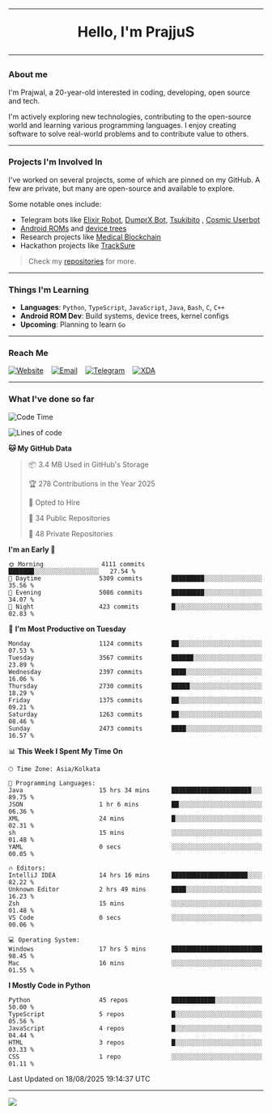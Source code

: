 <h1 align="center"><hr>Hello, I'm PrajjuS<hr></h1>

### About me

I'm Prajwal, a 20-year-old interested in coding, developing, open source and tech.

I'm actively exploring new technologies, contributing to the open-source world and learning various programming languages. I enjoy creating software to solve real-world problems and to contribute value to others.

---

### Projects I'm Involved In

I've worked on several projects, some of which are pinned on my GitHub. A few are private, but many are open-source and available to explore.

Some notable ones include:

- Telegram bots like [Elixir Robot](https://t.me/projectelixir_bot), [DumprX Bot](https://t.me/DumprXBot), [Tsukibito](https://t.me/PrajjuSAssistantBot)
, [Cosmic Userbot](https://github.com/SkyLab-Devs/CosmicUserbot)
- [Android ROMs](https://github.com/Noob-OS) and [device trees](https://github.com/PrajjuS/device_xiaomi_vince)
- Research projects like [Medical Blockchain](https://github.com/PrajjuS/Medical-Blockchain)
- Hackathon projects like [TrackSure](https://github.com/TheNoMadDevs/TrackSure)

> Check my [repositories](https://github.com/PrajjuS?tab=repositories) for more.

---

### Things I'm Learning

- **Languages**: `Python`, `TypeScript`, `JavaScript`, `Java`, `Bash`, `C`, `C++`
- **Android ROM Dev**: Build systems, device trees, kernel configs
- **Upcoming**: Planning to learn `Go`

---

### Reach Me


<a href="https://prajjus.xyz"><img src="https://img.shields.io/badge/Website-000000?style=flat-square&logo=githubpages&logoColor=white" alt="Website"/></a>
&nbsp;&nbsp;
<a href="mailto:theprajjus@gmail.com"><img src="https://img.shields.io/badge/Email-D14836?style=flat-square&logo=gmail&logoColor=white" alt="Email"/></a>
&nbsp;&nbsp;
<a href="https://telegram.me/PrajjuS"><img src="https://img.shields.io/badge/Telegram-2CA5E0?style=flat-square&logo=telegram&logoColor=white" alt="Telegram"/></a>
&nbsp;&nbsp;
<a href="https://forum.xda-developers.com/m/prajjus.10388799/"><img src="https://img.shields.io/badge/XDA-F59714?style=flat-square&logo=xda-developers&logoColor=white" alt="XDA"/></a>

---

### What I've done so far

<!--START_SECTION:waka-->
![Code Time](http://img.shields.io/badge/Code%20Time-1%2C025%20hrs%2013%20mins-blue)

![Lines of code](https://img.shields.io/badge/From%20Hello%20World%20I%27ve%20Written-1.6%20million%20lines%20of%20code-blue)

**🐱 My GitHub Data** 

> 📦 3.4 MB Used in GitHub's Storage 
 > 
> 🏆 278 Contributions in the Year 2025
 > 
> 💼 Opted to Hire
 > 
> 📜 34 Public Repositories 
 > 
> 🔑 48 Private Repositories 
 > 
**I'm an Early 🐤** 

```text
🌞 Morning                4111 commits        ███████░░░░░░░░░░░░░░░░░░   27.54 % 
🌆 Daytime                5309 commits        █████████░░░░░░░░░░░░░░░░   35.56 % 
🌃 Evening                5086 commits        █████████░░░░░░░░░░░░░░░░   34.07 % 
🌙 Night                  423 commits         █░░░░░░░░░░░░░░░░░░░░░░░░   02.83 % 
```
📅 **I'm Most Productive on Tuesday** 

```text
Monday                   1124 commits        ██░░░░░░░░░░░░░░░░░░░░░░░   07.53 % 
Tuesday                  3567 commits        ██████░░░░░░░░░░░░░░░░░░░   23.89 % 
Wednesday                2397 commits        ████░░░░░░░░░░░░░░░░░░░░░   16.06 % 
Thursday                 2730 commits        █████░░░░░░░░░░░░░░░░░░░░   18.29 % 
Friday                   1375 commits        ██░░░░░░░░░░░░░░░░░░░░░░░   09.21 % 
Saturday                 1263 commits        ██░░░░░░░░░░░░░░░░░░░░░░░   08.46 % 
Sunday                   2473 commits        ████░░░░░░░░░░░░░░░░░░░░░   16.57 % 
```


📊 **This Week I Spent My Time On** 

```text
🕑︎ Time Zone: Asia/Kolkata

💬 Programming Languages: 
Java                     15 hrs 34 mins      ██████████████████████░░░   89.75 % 
JSON                     1 hr 6 mins         ██░░░░░░░░░░░░░░░░░░░░░░░   06.36 % 
XML                      24 mins             █░░░░░░░░░░░░░░░░░░░░░░░░   02.31 % 
sh                       15 mins             ░░░░░░░░░░░░░░░░░░░░░░░░░   01.48 % 
YAML                     0 secs              ░░░░░░░░░░░░░░░░░░░░░░░░░   00.05 % 

🔥 Editors: 
IntelliJ IDEA            14 hrs 16 mins      █████████████████████░░░░   82.22 % 
Unknown Editor           2 hrs 49 mins       ████░░░░░░░░░░░░░░░░░░░░░   16.23 % 
Zsh                      15 mins             ░░░░░░░░░░░░░░░░░░░░░░░░░   01.48 % 
VS Code                  0 secs              ░░░░░░░░░░░░░░░░░░░░░░░░░   00.06 % 

💻 Operating System: 
Windows                  17 hrs 5 mins       █████████████████████████   98.45 % 
Mac                      16 mins             ░░░░░░░░░░░░░░░░░░░░░░░░░   01.55 % 
```

**I Mostly Code in Python** 

```text
Python                   45 repos            ████████████░░░░░░░░░░░░░   50.00 % 
TypeScript               5 repos             █░░░░░░░░░░░░░░░░░░░░░░░░   05.56 % 
JavaScript               4 repos             █░░░░░░░░░░░░░░░░░░░░░░░░   04.44 % 
HTML                     3 repos             █░░░░░░░░░░░░░░░░░░░░░░░░   03.33 % 
CSS                      1 repo              ░░░░░░░░░░░░░░░░░░░░░░░░░   01.11 % 
```




 Last Updated on 18/08/2025 19:14:37 UTC
<!--END_SECTION:waka-->

---

<img src="https://komarev.com/ghpvc/?username=prajjus&label=Profile%20Views&color=000000&style=flat">